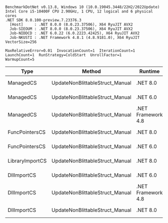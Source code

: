 ```

BenchmarkDotNet v0.13.8, Windows 10 (10.0.19045.3448/22H2/2022Update)
Intel Core i5-10400F CPU 2.90GHz, 1 CPU, 12 logical and 6 physical cores
.NET SDK 8.0.100-preview.7.23376.3
  [Host]     : .NET 8.0.0 (8.0.23.37506), X64 RyuJIT AVX2
  Job-SIEOUM : .NET 8.0.0 (8.0.23.37506), X64 RyuJIT AVX2
  Job-NIDDCD : .NET 6.0.22 (6.0.2223.42425), X64 RyuJIT AVX2
  Job-NKUSTI : .NET Framework 4.8.1 (4.8.9181.0), X64 RyuJIT VectorSize=256

MaxRelativeError=0.01  InvocationCount=1  IterationCount=1  
LaunchCount=1  RunStrategy=ColdStart  UnrollFactor=1  
WarmupCount=5  

```
| Type            | Method                          | Runtime            | input                | Mean        | Error | Median      | Min         | Max         | Allocated |
|---------------- |-------------------------------- |------------------- |--------------------- |------------:|------:|------------:|------------:|------------:|----------:|
| ManagedCS       | UpdateNonBlittableStruct_Manual | .NET 8.0           | PInvo(...)truct [49] |    520.5 μs |    NA |    520.5 μs |    520.5 μs |    520.5 μs |     480 B |
| ManagedCS       | UpdateNonBlittableStruct_Manual | .NET 6.0           | PInvo(...)truct [49] |    667.6 μs |    NA |    667.6 μs |    667.6 μs |    667.6 μs |     720 B |
| ManagedCS       | UpdateNonBlittableStruct_Manual | .NET Framework 4.8 | PInvo(...)truct [49] |    737.3 μs |    NA |    737.3 μs |    737.3 μs |    737.3 μs |         - |
| FuncPointersCS  | UpdateNonBlittableStruct_Manual | .NET 8.0           | PInvo(...)truct [49] | 32,397.8 μs |    NA | 32,397.8 μs | 32,397.8 μs | 32,397.8 μs |     472 B |
| FuncPointersCS  | UpdateNonBlittableStruct_Manual | .NET 6.0           | PInvo(...)truct [49] | 32,546.5 μs |    NA | 32,546.5 μs | 32,546.5 μs | 32,546.5 μs |     712 B |
| LibraryImportCS | UpdateNonBlittableStruct_Manual | .NET 8.0           | PInvo(...)truct [49] | 33,042.8 μs |    NA | 33,042.8 μs | 33,042.8 μs | 33,042.8 μs |     472 B |
| DllImportCS     | UpdateNonBlittableStruct_Manual | .NET 6.0           | PInvo(...)truct [49] | 42,966.3 μs |    NA | 42,966.3 μs | 42,966.3 μs | 42,966.3 μs |     712 B |
| DllImportCS     | UpdateNonBlittableStruct_Manual | .NET Framework 4.8 | PInvo(...)truct [49] | 43,540.5 μs |    NA | 43,540.5 μs | 43,540.5 μs | 43,540.5 μs |         - |
| DllImportCS     | UpdateNonBlittableStruct_Manual | .NET 8.0           | PInvo(...)truct [49] | 43,647.2 μs |    NA | 43,647.2 μs | 43,647.2 μs | 43,647.2 μs |     472 B |
